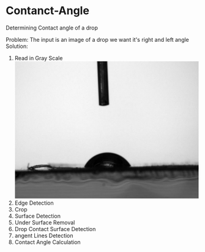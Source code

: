 # Contanct-Angle
Determining Contact angle of a drop

Problem: The input is an image of a drop we want it's right and left angle
Solution:
1. Read in Gray Scale
![Gray_image](https://github.com/mahsa-meymari/Contanct-Angle/blob/main/result_steps/gray.jpg?raw=true)
2. Edge Detection
3. Crop
4. Surface Detection
5. Under Surface Removal
6. Drop Contact Surface Detection
7. angent Lines Detection
8. Contact Angle Calculation
